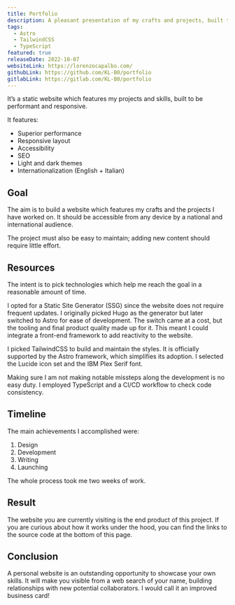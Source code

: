 ```yaml
---
title: Portfolio
description: A pleasant presentation of my crafts and projects, built to be responsive and quick to load.
tags:
  - Astro
  - TailwindCSS
  - TypeScript
featured: true
releaseDate: 2022-10-07
websiteLink: https://lorenzocapalbo.com/
githubLink: https://github.com/KL-B0/portfolio
gitlabLink: https://gitlab.com/KL-B0/portfolio
---
```


It’s a static website which features my projects and skills, built to be performant and responsive.

It features:

- Superior performance
- Responsive layout
- Accessibility
- SEO
- Light and dark themes
- Internationalization (English + Italian)

## Goal

The aim is to build a website which features my crafts and the projects I have worked on.
It should be accessible from any device by a national and international audience.

The project must also be easy to maintain; adding new content should require little effort.

## Resources

The intent is to pick technologies which help me reach the goal in a reasonable amount of time.

I opted for a Static Site Generator (SSG) since the website does not require frequent updates.
I originally picked Hugo as the generator but later switched to Astro for ease of development.
The switch came at a cost, but the tooling and final product quality made up for it.
This meant I could integrate a front-end framework to add reactivity to the website.

I picked TailwindCSS to build and maintain the styles.
It is officially supported by the Astro framework, which simplifies its adoption.
I selected the Lucide icon set and the IBM Plex Serif font.

Making sure I am not making notable missteps along the development is no easy duty.
I employed TypeScript and a CI/CD workflow to check code consistency.

## Timeline

The main achievements I accomplished were:

1. Design
2. Development
3. Writing
4. Launching

The whole process took me two weeks of work.

## Result

The website you are currently visiting is the end product of this project.
If you are curious about how it works under the hood, you can find the links to the source code at the bottom of this page.

## Conclusion

A personal website is an outstanding opportunity to showcase your own skills.
It will make you visible from a web search of your name, building relationships with new potential collaborators.
I would call it an improved business card!
